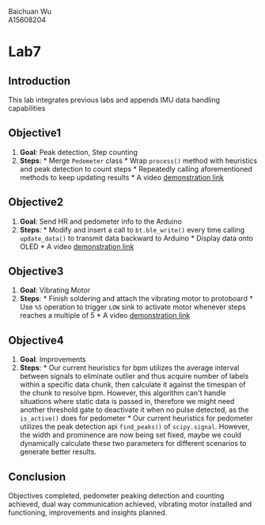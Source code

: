 Baichuan Wu </br>
A15608204 </br>

# Lab7

## Introduction
This lab integrates previous labs and appends IMU data handling capabilities

## Objective1
  1. **Goal**: Peak detection, Step counting
  2. **Steps**:
    * Merge ```Pedometer``` class
    * Wrap ```process()``` method with heuristics and peak detection to count steps
    * Repeatedly calling aforementioned methods to keep updating results
    * A video [demonstration link](https://drive.google.com/open?id=1NywTtzzl_sgk-HU-awvS5NOoKBX5E__K)

## Objective2
  1. **Goal**: Send HR and pedometer info to the Arduino
  2. **Steps**:
    * Modify and insert a call to ```bt.ble_write()``` every time calling ```update_data()``` to transmit data backward to Arduino
    * Display data onto OLED
    * A video [demonstration link](https://drive.google.com/open?id=1G47fR5XwRz9-rc53TlTSygajftKjFQnD)

## Objective3
  1. **Goal**: Vibrating Motor
  2. **Steps**:
    * Finish soldering and attach the vibrating motor to protoboard
    * Use ```%5``` operation to trigger ```LOW``` sink to activate motor whenever steps reaches a multiple of 5
    * A video [demonstration link](https://drive.google.com/file/d/1cMuJw4fwdf59asFOX0oDrpLHMY2b4KMR/view?usp=sharing)

## Objective4
  1. **Goal**: Improvements
  2. **Steps**:
    * Our current heuristics for bpm utilizes the average interval between signals to eliminate outlier and thus acquire number of labels within a specific data chunk, then calculate it against the timespan of the chunk to resolve bpm. However, this algorithm can't handle situations where static data is passed in, therefore we might need another threshold gate to deactivate it when no pulse detected, as the ```is_active()``` does for pedometer
    * Our current heuristics for pedometer utilizes the peak detection api ```find_peaks()``` of ```scipy.signal```. However, the width and prominence are now being set fixed, maybe we could dynamically calculate these two parameters for different scenarios to generate better results.

## Conclusion
Objectives completed, pedometer peaking detection and counting achieved, dual way communication achieved, vibrating motor installed and functioning, improvements and insights planned. 
